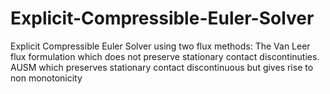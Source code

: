 # Explicit-Compressible-Euler-Solver
Explicit Compressible Euler Solver using two flux methods: The Van Leer flux formulation which does not preserve stationary contact discontinuties. AUSM which preserves stationary contact discontinuous but gives rise to non monotonicity
